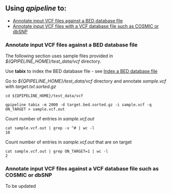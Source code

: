 

## Using **_qpipeline_** to:
* [Annotate input VCF files against a BED database file](#Annotate-input-VCF-files-against-a-BED-database-file)
* [Annotate input VCF files with a VCF database file such as COSMIC or dbSNP](#Annotate-input-VCF-file-with-VCF-database-file)  


### Annotate input VCF files against a BED database file
The following section uses sample files provided in _${QPIPELINE_HOME}/test_data/vcf_ directory.

Use **tabix** to index the BED database file - see [Index a BED database file](INDEX_DATABASES.md#index-a-bed-database-file) 

Go to _${QPIPELINE_HOME}/test_data/vcf_ directory and annotate _sample.vcf_ with _target.txt.sorted.gz_ 
```
cd ${QPIPELINE_HOME}/test_data/vcf

qpipeline tabix -m 2000 -d target.bed.sorted.gz -i sample.vcf -q ON_TARGET > sample.vcf.out
```
Count number of entries in _sample.vcf.out_
```
cat sample.vcf.out | grep -v ^# | wc -l
10
```
Count number of entries in _sample.vcf.out_ that are on target 
```
cat sample.vcf.out | grep ON_TARGET=1 | wc -l
2
```

### Annotate input VCF files against a VCF database file such as COSMIC or dbSNP
To be updated

